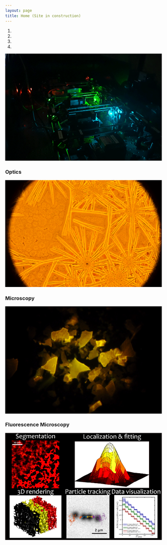 ```yaml
---
layout: page
title: Home (Site in construction)
--- 
```

<div class ="heading">
</div>
<div id ="myCarousel" class="carousel slide text-center" data-ride="carousel">
	<ol class="carousel-indicators">
		<li data-target="#myCarousel" data-slide-to="0" class="active"></li>
		<li data-target="#myCarousel" data-slide-to="1"></li>
		<li data-target="#myCarousel" data-slide-to="2"></li>
		<li data-target="#myCarousel" data-slide-to="3"></li>
	</ol>
	<div class="carousel-inner" role="listbox">
		<div class="carousel-item active">
			<img src="/images/Optics2.gif" alt= "Optics">
			<div class="carousel-caption">
				<h3>Optics</h3>
			</div>
</div>
<div class="carousel-item">
	<img src="/images/Microscopy_1.gif" alt= "MicroscopyImage">
	<div class="carousel-caption">
	<h3>Microscopy</h3>
	</div>
</div>		
<div class="carousel-item">
	<img src="/images/FluoMicroscopy.gif" alt= "Fluorescence Microscopy Image">
	<div class="carousel-caption">
	<h3>Fluorescence Microscopy</h3>
	</div>
</div>
<div class="carousel-item">
	<img src="/images/Proc&Vis.gif" alt= "TrackingMovie">
	</div>
</div>
<a class="carousel-control-prev" href="#myCarousel" data-slide="prev" role="button"> <span class="fa fa-arrow-left" id = "home"></span></a>
<a class="carousel-control-next " href="#myCarousel" data-slide="next" role="button"> <span class="fa fa-arrow-right" id = "home"></span></a>
</div>			
